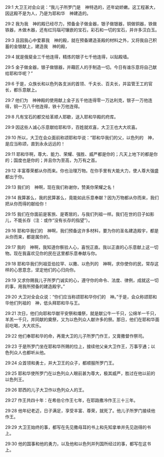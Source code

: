 <a id="1"></a>29:1  大卫王对会众说：“我儿子所罗门是　神特选的，还年幼娇嫩。这工程甚大，因这殿不是为人，乃是为耶和华　神建造的。  

<a id="2"></a>29:2  我为我　神的殿已经尽力，预备金子做金器，银子做银器，铜做铜器，铁做铁器，木做木器，还有红玛瑙可镶嵌的宝石，彩石和一切的宝石，并许多汉白玉。  

<a id="3"></a>29:3  且因我心中爱慕我　神的殿，就在预备建造圣殿的材料之外，又将我自己积蓄的金银献上，建造我　神的殿，  

<a id="4"></a>29:4  就是俄斐金三千他连得，精炼的银子七千他连得，以贴殿墙。  

<a id="5"></a>29:5  金子做金器，银子做银器，并藉匠人的手制造一切。今日有谁乐意将自己献给耶和华呢？”  

<a id="6"></a>29:6  于是，众族长和以色列各支派的首领、千夫长、百夫长，并监管王工的官长，都乐意献上。  

<a id="7"></a>29:7  他们为　神神殿的使用献上金子五千他连得零一万达利克，银子一万他连得，铜一万八千他连得，铁十万他连得。  

<a id="8"></a>29:8  凡有宝石的都交给革顺人耶歇，送入耶和华殿的府库。  

<a id="9"></a>29:9  因这些人诚心乐意献给耶和华，百姓就欢喜，大卫王也大大欢喜。  

<a id="10"></a>29:10  所以，大卫在会众面前称颂耶和华说：“耶和华我们的父，以色列的　神，是应当称颂，直到永永远远的！  

<a id="11"></a>29:11  耶和华啊，尊大、能力、荣耀、强胜、威严都是你的；凡天上地下的都是你的；国度也是你的；并且你为至高，为万有之首。  

<a id="12"></a>29:12  丰富尊荣都从你而来。你也治理万物。在你手里有大能大力，使人尊大强盛都出于你。  

<a id="13"></a>29:13  我们的　神啊，现在我们称谢你，赞美你荣耀之名！  

<a id="14"></a>29:14  我算甚么，我的民算甚么，竟能如此乐意奉献？因为万物都从你而来，我们把从你而得的献给你！  

<a id="15"></a>29:15  我们在你面前是客旅、是寄居的，与我们列祖一样。我们在世的日子如影儿，不能长存（注：或作“没有长存的指望”）。  

<a id="16"></a>29:16  耶和华我们的　神啊，我们预备这许多材料，要为你的圣名建造殿宇，都是从你而来，都是属你的。  

<a id="17"></a>29:17  我的　神啊，我知道你察验人心，喜悦正直。我以正直的心乐意献上这一切物。现在我喜欢见你的民在这里都乐意奉献与你。  

<a id="18"></a>29:18  耶和华我们列祖亚伯拉罕、以撒、以色列的　神啊，求你使你的民，常存这样的心思意念，坚定他们的心归向你。  

<a id="19"></a>29:19  又求你赐我儿子所罗门诚实的心，遵守你的命令、法度、律例，成就这一切的事，用我所预备的建造殿宇。”  

<a id="20"></a>29:20  大卫对全会众说：“你们应当称颂耶和华你们的　神。”于是，会众称颂耶和华他们列祖的　神，低头拜耶和华与王。  

<a id="21"></a>29:21  次日，他们向耶和华献平安祭和燔祭，就是献公牛一千只，公绵羊一千只，羊羔一千只，并同献的奠祭，又为以色列众人献许多的祭。那日，他们在耶和华面前吃喝，大大欢乐。  

<a id="22"></a>29:22  他们奉耶和华的命，再膏大卫的儿子所罗门作王，又膏撒督作祭司。  

<a id="23"></a>29:23  于是所罗门坐在耶和华所赐的位上，接续他父亲大卫作王，万事亨通；以色列众人也都听从他。  

<a id="24"></a>29:24  众首领和勇士，并大卫王的众子，都顺服所罗门王。  

<a id="25"></a>29:25  耶和华使所罗门在以色列众人眼前甚为尊大，极其威严，胜过在他以前的以色列王。  

<a id="26"></a>29:26  耶西的儿子大卫作以色列众人的王。  

<a id="27"></a>29:27  作王共四十年：在希伯仑作王七年，在耶路撒冷作王三十三年。  

<a id="28"></a>29:28  他年纪老迈，日子满足，享受丰富、尊荣，就死了。他儿子所罗门接续他作王。  

<a id="29"></a>29:29  大卫王始终的事，都写在先见撒母耳的书上和先知拿单并先见迦得的书上。  

<a id="30"></a>29:30  他的国事和他的勇力，以及他和以色列并列国所经过的事，都写在这书上。  
